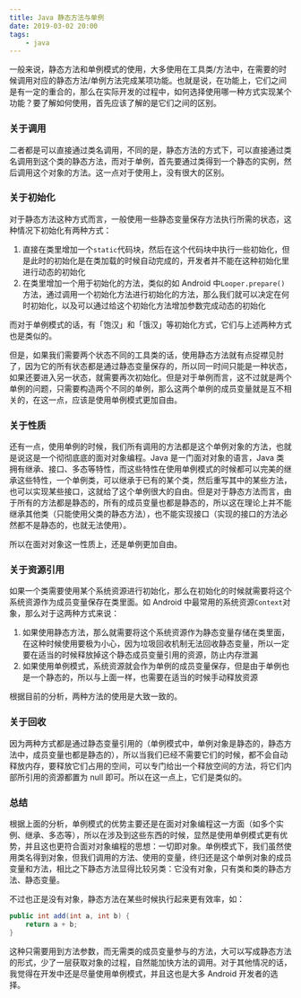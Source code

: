 ```yaml
---
title: Java 静态方法与单例
date: 2019-03-02 20:00
tags:
	- java
---
```


一般来说，静态方法和单例模式的使用，大多使用在工具类/方法中，在需要的时候调用对应的静态方法/单例方法完成某项功能。也就是说，在功能上，它们之间是有一定的重合的，那么在实际开发的过程中，如何选择使用哪一种方式实现某个功能？要了解如何使用，首先应该了解的是它们之间的区别。

### 关于调用

二者都是可以直接通过类名调用，不同的是，静态方法的方式下，可以直接通过类名调用到这个类的静态方法，而对于单例，首先要通过类得到一个静态的实例，然后调用这个对象的方法。这一点对于使用上，没有很大的区别。

### 关于初始化

对于静态方法这种方式而言，一般使用一些静态变量保存方法执行所需的状态，这种情况下初始化有两种方式：

1.  直接在类里增加一个`static`代码块，然后在这个代码块中执行一些初始化，但是此时的初始化是在类加载的时候自动完成的，开发者并不能在这种初始化里进行动态的初始化
2.  在类里增加一个用于初始化的方法，类似的如 Android 中`Looper.prepare()`方法，通过调用一个初始化方法进行初始化的方法，那么我们就可以决定在何时初始化，以及可以通过给这个初始化方法增加参数完成动态的初始化

而对于单例模式的话，有「饱汉」和「饿汉」等初始化方式，它们与上述两种方式也是类似的。

但是，如果我们需要两个状态不同的工具类的话，使用静态方法就有点捉襟见肘了，因为它的所有状态都是通过静态变量保存的，所以同一时间只能是一种状态，如果还要进入另一状态，就需要再次初始化。但是对于单例而言，这不过就是两个单例的问题，只需要构造两个不同的单例，那么这两个单例的成员变量就是互不相关的，在这一点，应该是使用单例模式更加自由。

### 关于性质

还有一点，使用单例的时候，我们所有调用的方法都是这个单例对象的方法，也就是说这是一个彻彻底底的面对对象编程。Java 是一门面对对象的语言，Java 类拥有继承、接口、多态等特性，而这些特性在使用单例模式的时候都可以完美的继承这些特性，一个单例类，可以继承于已有的某个类，然后重写其中的某些方法，也可以实现某些接口，这就给了这个单例很大的自由。但是对于静态方法而言，由于所有的方法都是静态的，所有的成员变量也都是静态的，所以这在理论上并不能继承其他类（只能使用父类的静态方法），也不能实现接口（实现的接口的方法必然都不是静态的，也就无法使用）。

所以在面对对象这一性质上，还是单例更加自由。

### 关于资源引用

如果一个类需要使用某个系统资源进行初始化，那么在初始化的时候就需要将这个系统资源作为成员变量保存在类里面。如 Android 中最常用的系统资源`Context`对象，那么对于这两种方式来说：

1.  如果使用静态方法，那么就需要将这个系统资源作为静态变量存储在类里面，在这种时候使用要极为小心，因为垃圾回收机制无法回收静态变量，所以一定要在适当的时候释放掉这个静态成员变量引用的资源，防止内存泄漏
2.  如果使用单例模式，系统资源就会作为单例的成员变量保存，但是由于单例也是一个静态的，所以与上面一样，也需要在适当的时候手动释放资源

根据目前的分析，两种方法的使用是大致一致的。

### 关于回收

因为两种方式都是通过静态变量引用的（单例模式中，单例对象是静态的，静态方法中，成员变量也都是静态的），所以当我们已经不需要它们的时候，都不会自动释放内存，要释放它们占用的空间，可以专门给出一个释放空间的方法，将它们内部所引用的资源都置为 null 即可。所以在这一点上，它们是类似的。

### 总结

根据上面的分析，单例模式的优势主要还是在面对对象编程这一方面（如多个实例、继承、多态等），所以在涉及到这些东西的时候，显然是使用单例模式更有优势，并且这也更符合面对对象编程的思想：一切即对象。单例模式下，我们虽然使用类名得到对象，但我们调用的方法、使用的变量，终归还是这个单例对象的成员变量和方法，相比之下静态方法显得比较另类：它没有对象，只有类和类的静态方法、静态变量。

不过也正是没有对象，静态方法在某些时候执行起来更有效率，如：

```java
public int add(int a, int b) {
    return a + b;
}
```

这种只需要用到方法参数，而无需类的成员变量参与的方法，大可以写成静态方法的形式，少了一层获取对象的过程，自然能加快方法的调用。对于其他情况的话，我觉得在开发中还是尽量使用单例模式，并且这也是大多 Android 开发者的选择。